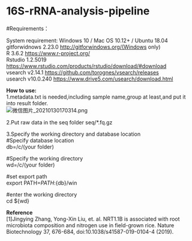 # 16S-rRNA-analysis-pipeline

#Requirements：
  
System requirement: Windows 10 / Mac OS 10.12+ / Ubuntu 18.04  
gitforwidnows 2.23.0 http://gitforwindows.org/(Windows only)  
R 3.6.2 https://www.r-project.org/  
Rstudio 1.2.5019 https://www.rstudio.com/products/rstudio/download/#download  
vsearch v2.14.1 https://github.com/torognes/vsearch/releases  
usearch v10.0.240 https://www.drive5.com/usearch/download.html  

**How to use:**  
1.metadata.txt is needed,including sample name,group at least,and put it into result folder.  
![微信图片_20210130170314.png](https://i.loli.net/2021/01/30/gJuvU2jmat8yPbZ.png)

2.Put raw data in the seq folder  seq/*.fq.gz

3.Specify the working directory and database location  
#Specify database location  
db=/c/(your folder)  
  
#Specify the working directory  
wd=/c/(your folder)
  
#set export path  
export PATH=$PATH:${db}/win  
  
#enter the working directory  
cd ${wd}

**Reference**   
[1]Jingying Zhang, Yong-Xin Liu, et. al. NRT1.1B is associated with root microbiota composition and nitrogen use in field-grown rice. Nature Biotechnology 37, 676-684, doi:10.1038/s41587-019-0104-4 (2019).


